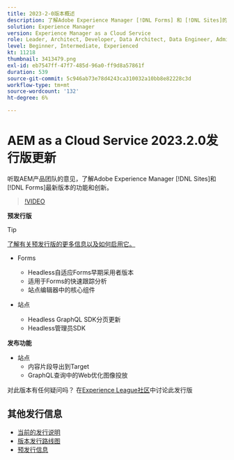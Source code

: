```yaml
---
title: 2023-2-0版本概述
description: 了解Adobe Experience Manager [!DNL Forms] 和 [!DNL Sites]的2023-2-0发行版的最新功能和创新。
solution: Experience Manager
version: Experience Manager as a Cloud Service
role: Leader, Architect, Developer, Data Architect, Data Engineer, Admin, User
level: Beginner, Intermediate, Experienced
kt: 11218
thumbnail: 3413479.png
exl-id: eb7547ff-47f7-485d-96a0-ff9d8a57861f
duration: 539
source-git-commit: 5c946ab73e78d4243ca310032a10bb8e82228c3d
workflow-type: tm+mt
source-wordcount: '132'
ht-degree: 6%

---
```


# AEM as a Cloud Service 2023.2.0发行版更新

听取AEM产品团队的意见，了解Adobe Experience Manager [!DNL Sites]和[!DNL Forms]最新版本的功能和创新。

>[!VIDEO](https://video.tv.adobe.com/v/3416885/?quality=12&learn=on)

**预发行版**

>[!TIP]
>
>[了解有关预发行版的更多信息以及如何启用它。](https://experienceleague.adobe.com/docs/experience-manager-cloud-service/content/release-notes/prerelease.html)

* Forms
   * Headless自适应Forms早期采用者版本
   * 适用于Forms的快速跟踪分析
   * 站点编辑器中的核心组件

* 站点
   * Headless GraphQL SDK分页更新
   * Headless管理员SDK

**发布功能**

* 站点
   * 内容片段导出到Target
   * GraphQL查询中的Web优化图像投放

对此版本有任何疑问吗？  在[Experience League社区](https://adobe.ly/3KCfab0)中讨论此发行版

## 其他发行信息

* [当前的发行说明](https://experienceleague.adobe.com/docs/experience-manager-cloud-service/content/release-notes/home.html?lang=zh-Hans)
* [版本发行路线图](https://experienceleague.adobe.com/docs/experience-manager-release-information/aem-release-updates/update-releases-roadmap.html?lang=zh-Hans)
* [预发行信息](https://experienceleague.adobe.com/docs/experience-manager-cloud-service/content/release-notes/prerelease.html)
